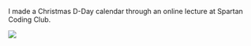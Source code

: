I made a Christmas D-Day calendar through an online lecture at Spartan Coding Club.

<img src="https://img.shields.io/badge/아이콘내용-#40AEF0?style=flat&logo=1001tracklists&logoColor=white"/>

